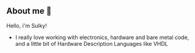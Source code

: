 ## About me 🐺

Hello, i'm Sulky!

- I really love working with electronics, hardware and bare metal code, and
a little bit of Hardware Description Languages like VHDL
